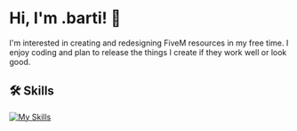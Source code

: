 
<h1 allign='center'>
Hi, I'm .barti! 👋
</h1> 

I'm interested in creating and redesigning FiveM resources in my free time. I enjoy coding and plan to release the things I create if they work well or look good.
## 🛠 Skills
[![My Skills](https://skillicons.dev/icons?i=js,html,css,react,ts,lua)](https://github.com/barti-code)

